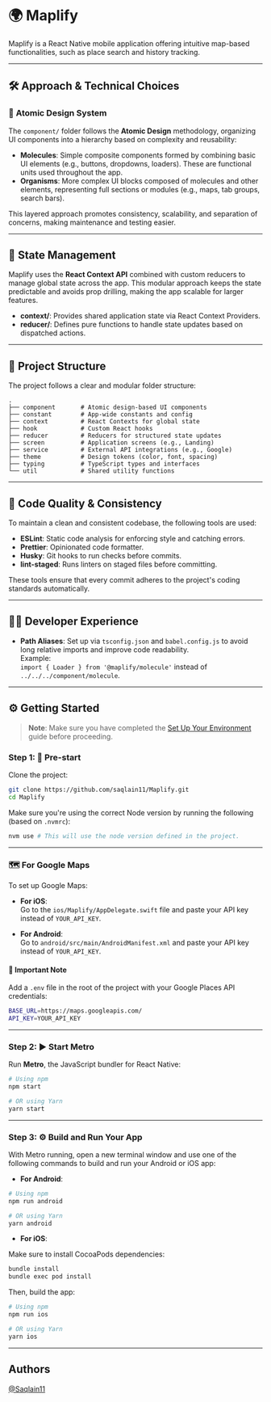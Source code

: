 # 🌍 **Maplify**

Maplify is a React Native mobile application offering intuitive map-based functionalities, such as place search and history tracking.

---

## 🛠️ **Approach & Technical Choices**

### 🎨 **Atomic Design System**

The `component/` folder follows the **Atomic Design** methodology, organizing UI components into a hierarchy based on complexity and reusability:

- **Molecules**: Simple composite components formed by combining basic UI elements (e.g., buttons, dropdowns, loaders). These are functional units used throughout the app.
- **Organisms**: More complex UI blocks composed of molecules and other elements, representing full sections or modules (e.g., maps, tab groups, search bars).

This layered approach promotes consistency, scalability, and separation of concerns, making maintenance and testing easier.

---

## 🧠 **State Management**

Maplify uses the **React Context API** combined with custom reducers to manage global state across the app. This modular approach keeps the state predictable and avoids prop drilling, making the app scalable for larger features.

- **context/**: Provides shared application state via React Context Providers.
- **reducer/**: Defines pure functions to handle state updates based on dispatched actions.

---

## 🧱 **Project Structure**

The project follows a clear and modular folder structure:

```
.
├── component       # Atomic design-based UI components
├── constant        # App-wide constants and config
├── context         # React Contexts for global state
├── hook            # Custom React hooks
├── reducer         # Reducers for structured state updates
├── screen          # Application screens (e.g., Landing)
├── service         # External API integrations (e.g., Google)
├── theme           # Design tokens (color, font, spacing)
├── typing          # TypeScript types and interfaces
└── util            # Shared utility functions
```

---

## 🧹 **Code Quality & Consistency**

To maintain a clean and consistent codebase, the following tools are used:

- **ESLint**: Static code analysis for enforcing style and catching errors.
- **Prettier**: Opinionated code formatter.
- **Husky**: Git hooks to run checks before commits.
- **lint-staged**: Runs linters on staged files before committing.

These tools ensure that every commit adheres to the project's coding standards automatically.

---

## 🧑‍💻 **Developer Experience**

- **Path Aliases**: Set up via `tsconfig.json` and `babel.config.js` to avoid long relative imports and improve code readability.  
  Example:  
  `import { Loader } from '@maplify/molecule'` instead of `../../../component/molecule`.

---

## ⚙️ **Getting Started**

> **Note**: Make sure you have completed the [Set Up Your Environment](https://reactnative.dev/docs/set-up-your-environment) guide before proceeding.

### Step 1: 🚧 **Pre-start**

Clone the project:

```sh
git clone https://github.com/saqlain11/Maplify.git
cd Maplify
```

Make sure you're using the correct Node version by running the following (based on `.nvmrc`):

```sh
nvm use # This will use the node version defined in the project.
```

---

### 🗺️ **For Google Maps**

To set up Google Maps:

- **For iOS**:  
  Go to the `ios/Maplify/AppDelegate.swift` file and paste your API key instead of `YOUR_API_KEY`.

- **For Android**:  
  Go to `android/src/main/AndroidManifest.xml` and paste your API key instead of `YOUR_API_KEY`.

#### 🚨 **Important Note**

Add a `.env` file in the root of the project with your Google Places API credentials:

```sh
BASE_URL=https://maps.googleapis.com/
API_KEY=YOUR_API_KEY
```

---

### Step 2: ▶️ **Start Metro**

Run **Metro**, the JavaScript bundler for React Native:

```sh
# Using npm
npm start

# OR using Yarn
yarn start
```

---

### Step 3: ⚙️ **Build and Run Your App**

With Metro running, open a new terminal window and use one of the following commands to build and run your Android or iOS app:

- **For Android**:

```sh
# Using npm
npm run android

# OR using Yarn
yarn android
```

- **For iOS**:

Make sure to install CocoaPods dependencies:

```sh
bundle install
bundle exec pod install
```

Then, build the app:

```sh
# Using npm
npm run ios

# OR using Yarn
yarn ios
```

---

## Authors

[@Saqlain11](https://github.com/saqlain11)
